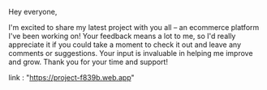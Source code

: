 Hey everyone,

I'm excited to share my latest project with you all – an ecommerce platform I've been working on! Your feedback means a lot to me, so I'd really appreciate it if you could take a moment to check it out and leave any comments or suggestions. Your input is invaluable in helping me improve and grow. Thank you for your time and support!

link : "https://project-f839b.web.app"
